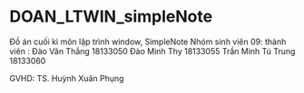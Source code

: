 # DOAN_LTWIN_simpleNote
Đồ án cuối kì môn lập trình window, SimpleNote
Nhóm sinh viên 09:
thành viên : 
Đào Văn Thắng		18133050
Đào Minh Thy			18133055
Trần Minh Tú Trung	18133060

GVHD: TS. Huỳnh Xuân Phụng

